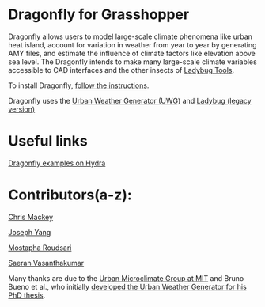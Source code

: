 
Dragonfly for Grasshopper
========================================
Dragonfly allows users to model large-scale climate phenomena like urban heat island, account for variation in weather from year to year by generating AMY files, and estimate the influence of climate factors like elevation above sea level.  The Dragonfly intends to make many large-scale climate variables accessible to CAD interfaces and the other insects of [Ladybug Tools](https://github.com/ladybug-tools).

To install Dragonfly, [follow the instructions](https://github.com/chriswmackey/Dragonfly/blob/master/Installation_Instructions.MD).

Dragonfly uses the [Urban Weather Generator (UWG)](https://github.com/ladybug-tools/urbanWeatherGen) and [Ladybug (legacy version)](https://github.com/mostaphaRoudsari/Ladybug)


Useful links
========================================
[Dragonfly examples on Hydra](http://hydrashare.github.io/hydra/?keywords=DFExampleFiles)


Contributors(a-z):
========================================

[Chris Mackey](https://github.com/chriswmackey)

[Joseph Yang](https://github.com/hansukyang)

[Mostapha Roudsari](https://github.com/mostapharoudsari)

[Saeran Vasanthakumar](https://github.com/saeranv)


Many thanks are due to the [Urban Microclimate Group at MIT](http://urbanmicroclimate.scripts.mit.edu/index.php) and Bruno Bueno et al.,
who initially [developed the Urban Weather Generator for his PhD thesis](https://dspace.mit.edu/handle/1721.1/59107).
